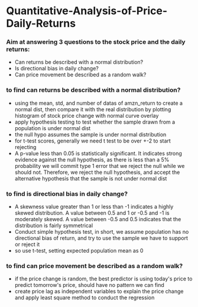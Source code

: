 # Quantitative-Analysis-of-Price-Daily-Returns
### Aim at answering 3 questions to the stock price and the daily returns:
- Can returns be described with a normal distribution?
- Is directional bias in daily change?
- Can price movement be described as a random walk?

### to find can returns be described with a normal distribution?
- using the mean, std, and number of datas of amzn_return to create a normal dist, then compare it with the real distribution by plotting histogram of stock price change with normal curve overlay
- apply hypothesis testing to test whether the sample drawn from a population is under normal dist
- the null hypo assumes the sample is under normal distribution
- for t-test scores, generally we need t test to be over +-2 to start rejecting
- A p-value less than 0.05 is statistically significant. It indicates strong evidence against the null hypothesis, as there is less than a 5% probability we will commit type 1 error that we reject the null while we should not. Therefore, we reject the null hypothesis, and accept the alternative hypothesis that the sample is not under normal dist

### to find is directional bias in daily change?
- A skewness value greater than 1 or less than -1 indicates a highly skewed distribution. A value between 0.5 and 1 or -0.5 and -1 is moderately skewed. A value between -0.5 and 0.5 indicates that the distribution is fairly symmetrical
- Conduct simple hypothesis test, in short, we assume population has no directional bias of return, and try to use the sample we have to support or reject it
- so use t-test, setting expected population mean as 0

### to find can price movement be described as a random walk?
- if the price change is random, the best predictor is using today's price to predict tomorrow's price, should have no pattern we can find
- create price lag as independent variables to explain the price change and apply least square method to conduct the regression
